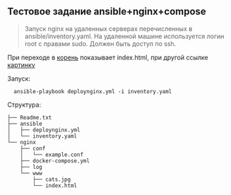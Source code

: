 Тестовое задание ansible+nginx+compose
--------------------------------------
>  Запуск nginx на удаленных серверах перечисленных в ansible/inventory.yaml.
>  На удаленной машине используется логин root с правами sudo.
>  Должен быть доступ по ssh.

При переходе в [корень](http://167.99.41.253) показывает index.html, при другой ссылке [картинку](http://167.99.41.253/example)

Запуск:

      ansible-playbook deploynginx.yml -i inventory.yaml

Структура:

    ├── Readme.txt
    ├── ansible
    │   ├── deploynginx.yml
    │   └── inventory.yaml
    └── nginx
        ├── conf
        │   └── example.conf
        ├── docker-compose.yml
        ├── log
        └── www
            ├── cats.jpg
            └── index.html
